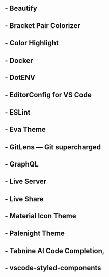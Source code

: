 ## - Beautify
## - Bracket Pair Colorizer
## - Color Highlight
## - Docker
## - DotENV
## - EditorConfig for VS Code
## - ESLint
## - Eva Theme
## - GitLens — Git supercharged
## - GraphQL
## - Live Server
## - Live Share
## - Material Icon Theme
## - Palenight Theme
## - Tabnine AI Code Completion,
## - vscode-styled-components
